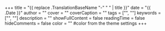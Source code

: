 +++
title = "{{ replace .TranslationBaseName "-" " " | title }}"
date = "{{ .Date }}"
author = ""
cover = ""
coverCaption = ""
tags = ["", ""]
keywords = ["", ""]
description = ""
showFullContent = false
readingTime = false
hideComments = false
color = "" #color from the theme settings
+++
